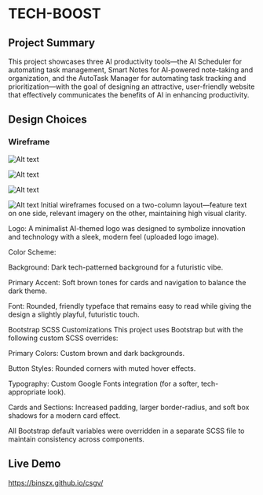 # **TECH-BOOST**

## Project Summary

This project showcases three AI productivity tools—the AI Scheduler for automating task management, Smart Notes for AI-powered note-taking and organization, and the AutoTask Manager for automating task tracking and prioritization—with the goal of designing an attractive, user-friendly website that effectively communicates the benefits of AI in enhancing productivity.


## Design Choices  
### Wireframe
![Alt text](assets/image/landing%20page%20(1).png)

![Alt text](assets/image/about-page.png)

![Alt text](assets/image/contact%20page.png)

![Alt text](assets/image/color%20schemes.png)
Initial wireframes focused on a two-column layout—feature text on one side, relevant imagery on the other, maintaining high visual clarity.

Logo:
A minimalist AI-themed logo was designed to symbolize innovation and technology with a sleek, modern feel (uploaded logo image).

Color Scheme:

Background: Dark tech-patterned background for a futuristic vibe.

Primary Accent: Soft brown tones for cards and navigation to balance the dark theme.

Font: Rounded, friendly typeface that remains easy to read while giving the design a slightly playful, futuristic touch.

 Bootstrap SCSS Customizations
This project uses Bootstrap but with the following custom SCSS overrides:

Primary Colors: Custom brown and dark backgrounds.

Button Styles: Rounded corners with muted hover effects.

Typography: Custom Google Fonts integration (for a softer, tech-appropriate look).

Cards and Sections: Increased padding, larger border-radius, and soft box shadows for a modern card effect.

All Bootstrap default variables were overridden in a separate SCSS file to maintain consistency across components.

## Live Demo
https://binszx.github.io/csgv/




